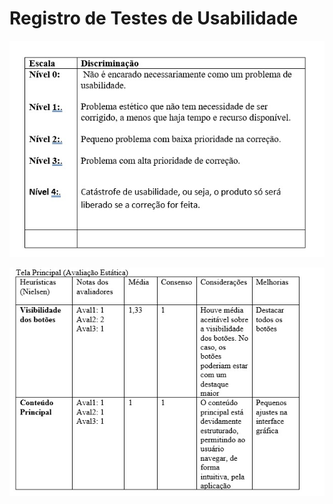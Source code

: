 # Registro de Testes de Usabilidade

![Escala de Usabilidade](img/escala-usabilidade.jpg)

![Registro de Usabilidade](img/registro-teste-usabilidade.jpg)
